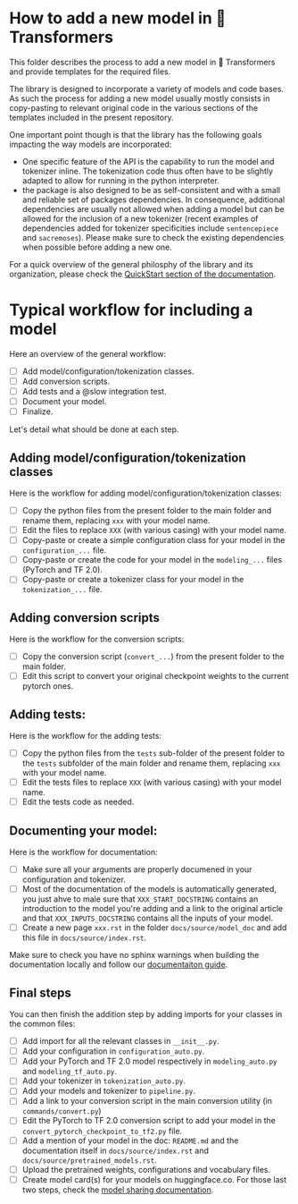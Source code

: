 # How to add a new model in 🤗 Transformers

This folder describes the process to add a new model in 🤗 Transformers and provide templates for the required files.

The library is designed to incorporate a variety of models and code bases. As such the process for adding a new model
usually mostly consists in copy-pasting to relevant original code in the various sections of the templates included in
the present repository.

One important point though is that the library has the following goals impacting the way models are incorporated:

- One specific feature of the API is the capability to run the model and tokenizer inline. The tokenization code thus
  often have to be slightly adapted to allow for running in the python interpreter.
- the package is also designed to be as self-consistent and with a small and reliable set of packages dependencies. In
  consequence, additional dependencies are usually not allowed when adding a model but can be allowed for the
  inclusion of a new tokenizer (recent examples of dependencies added for tokenizer specificities include
  `sentencepiece` and `sacremoses`). Please make sure to check the existing dependencies when possible before adding a
  new one.

For a quick overview of the general philosphy of the library and its organization, please check the
[QuickStart section of the documentation](https://huggingface.co/transformers/philosophy.html).

# Typical workflow for including a model

Here an overview of the general workflow: 

- [ ] Add model/configuration/tokenization classes.
- [ ] Add conversion scripts.
- [ ] Add tests and a @slow integration test.
- [ ] Document your model.
- [ ] Finalize.

Let's detail what should be done at each step.

## Adding model/configuration/tokenization classes

Here is the workflow for adding model/configuration/tokenization classes:

- [ ] Copy the python files from the present folder to the main folder and rename them, replacing `xxx` with your model
  name.
- [ ] Edit the files to replace `XXX` (with various casing) with your model name.
- [ ] Copy-paste or create a simple configuration class for your model in the `configuration_...` file.
- [ ] Copy-paste or create the code for your model in the `modeling_...` files (PyTorch and TF 2.0).
- [ ] Copy-paste or create a tokenizer class for your model in the `tokenization_...` file.

## Adding conversion scripts

Here is the workflow for the conversion scripts:

- [ ] Copy the conversion script (`convert_...`) from the present folder to the main folder.
- [ ] Edit this script to convert your original checkpoint weights to the current pytorch ones.

## Adding tests:

Here is the workflow for the adding tests:

- [ ] Copy the python files from the `tests` sub-folder of the present folder to the `tests` subfolder of the main
  folder and rename them, replacing `xxx` with your model name.
- [ ] Edit the tests files to replace `XXX` (with various casing) with your model name.
- [ ] Edit the tests code as needed.

## Documenting your model:

Here is the workflow for documentation:

- [ ] Make sure all your arguments are properly documened in your configuration and tokenizer.
- [ ] Most of the documentation of the models is automatically generated, you just ahve to male sure that
  `XXX_START_DOCSTRING` contains an introduction to the model you're adding and a link to the original
  article and that `XXX_INPUTS_DOCSTRING` contains all the inputs of your model.
- [ ] Create a new page `xxx.rst` in the folder `docs/source/model_doc` and add this file in `docs/source/index.rst`.

Make sure to check you have no sphinx warnings when building the documentation locally and follow our
[documentaiton guide](https://github.com/huggingface/transformers/tree/master/docs#writing-documentation---specification).

## Final steps

You can then finish the addition step by adding imports for your classes in the common files:

- [ ] Add import for all the relevant classes in `__init__.py`.
- [ ] Add your configuration in `configuration_auto.py`.
- [ ] Add your PyTorch and TF 2.0 model respectively in `modeling_auto.py` and `modeling_tf_auto.py`.
- [ ] Add your tokenizer in `tokenization_auto.py`.
- [ ] Add your models and tokenizer to `pipeline.py`.
- [ ] Add a link to your conversion script in the main conversion utility (in `commands/convert.py`)
- [ ] Edit the PyTorch to TF 2.0 conversion script to add your model in the `convert_pytorch_checkpoint_to_tf2.py`
  file.
- [ ] Add a mention of your model in the doc: `README.md` and the documentation itself
  in `docs/source/index.rst` and `docs/source/pretrained_models.rst`.
- [ ] Upload the pretrained weights, configurations and vocabulary files.
- [ ] Create model card(s) for your models on huggingface.co. For those last two steps, check the
  [model sharing documentation](https://huggingface.co/transformers/model_sharing.html).
